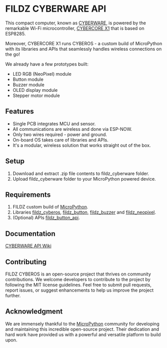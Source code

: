 # FILDZ CYBERWARE API

This compact computer, known as [CYBERWARE](https://www.indiegogo.com/projects/cyberware-next-gen-wireless-prototyping-platform/coming_soon), is powered by the remarkable Wi-Fi microcontroller, [CYBERCORE X1](https://www.indiegogo.com/projects/cybercore-x1-a-tiny-wi-fi-module#/) that is based on ESP8285.

Moreover, CYBERCORE X1 runs CYBEROS - a custom build of MicroPython with its libraries and APIs that seamlessly handles wireless connections on the go!

We already have a few prototypes built:
* LED RGB (NeoPixel) module
* Button module
* Buzzer module
* OLED display module
* Stepper motor module

## Features

* Single PCB integrates MCU and sensor.
* All communications are wireless and done via ESP-NOW.
* Only two wires required - power and ground.
* On-board OS takes care of libraries and APIs.
* It's a modular, wireless solution that works straight out of the box.

## Setup

1. Download and extract .zip file contents to fildz_cyberware folder.
2. Upload fildz_cyberware folder to your MicroPython powered device.

## Requirements

1. FILDZ custom build of [MicroPython](https://github.com/fildz-official/micropython/tree/cyberware).
2. Libraries [fildz_cyberos](https://github.com/fildz-official/FILDZ_CYBEROS), [fildz_button](https://github.com/fildz-official/FILDZ_CYBEROS_Button), [fildz_buzzer](https://github.com/fildz-official/FILDZ_CYBEROS_Buzzer) and [fildz_neopixel](https://github.com/fildz-official/FILDZ_CYBEROS_NeoPixel).
3. (Optional) APIs [fildz_button_api](https://github.com/fildz-official/FILDZ_CYBEROS_Button_API).

## Documentation

[CYBERWARE API Wiki](https://github.com/fildz-official/FILDZ_CYBERWARE/wiki)

## Contributing

FILDZ CYBEROS is an open-source project that thrives on community contributions. We welcome developers to contribute to the project by following the MIT license guidelines. Feel free to submit pull requests, report issues, or suggest enhancements to help us improve the project further.

## Acknowledgment 

We are immensely thankful to the [MicroPython](https://github.com/micropython/micropython) community for developing and maintaining this incredible open-source project. Their dedication and hard work have provided us with a powerful and versatile platform to build upon.
